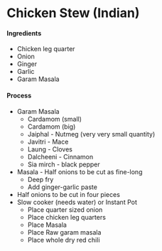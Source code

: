 # Chicken Stew \(Indian\)

#### Ingredients

* Chicken leg quarter
* Onion
* Ginger
* Garlic
* Garam Masala

#### Process

* Garam Masala
  * Cardamom \(small\)
  * Cardamom \(big\)
  * Jaiphal - Nutmeg \(very very small quantity\)
  * Javitri - Mace
  * Laung - Cloves
  * Dalcheeni - Cinnamon
  * Sia mirch - black pepper
* Masala - Half onions to be cut as fine-long
  * Deep fry
  * Add ginger-garlic paste
* Half onions to be cut in four pieces
* Slow cooker \(needs water\) or Instant Pot
  * Place quarter sized onion
  * Place chicken leg quarters
  * Place Masala
  * Place Raw garam masala
  * Place whole dry red chili



